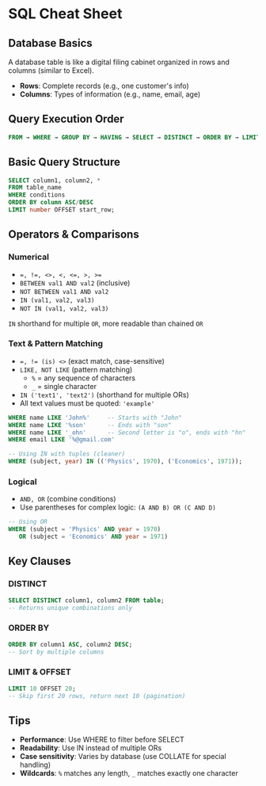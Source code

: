 # SQL Cheat Sheet

## Database Basics
A database table is like a digital filing cabinet organized in rows and columns (similar to Excel).
- **Rows**: Complete records (e.g., one customer's info)
- **Columns**: Types of information (e.g., name, email, age)

## Query Execution Order
```sql
FROM → WHERE → GROUP BY → HAVING → SELECT → DISTINCT → ORDER BY → LIMIT/OFFSET

```

## Basic Query Structure

```sql
SELECT column1, column2, * 
FROM table_name
WHERE conditions
ORDER BY column ASC/DESC
LIMIT number OFFSET start_row;

```

## Operators & Comparisons

### Numerical

-   `=, !=, <>, <, <=, >, >=`
-   `BETWEEN val1 AND val2` (inclusive)
-   `NOT BETWEEN val1 AND val2`
-   `IN (val1, val2, val3)`
-   `NOT IN (val1, val2, val3)`

`IN` shorthand for multiple `OR`, more readable than chained `OR`

### Text & Pattern Matching

-   `=, != (is) <>` (exact match, case-sensitive)
-   `LIKE, NOT LIKE` (pattern matching)
    -   `%` = any sequence of characters
    -   `_` = single character
-   `IN ('text1', 'text2')` (shorthand for multiple ORs)
-   All text values must be quoted: `'example'`
```sql
WHERE name LIKE 'John%'     -- Starts with "John"
WHERE name LIKE '%son'      -- Ends with "son"
WHERE name LIKE '_ohn'      -- Second letter is "o", ends with "hn"
WHERE email LIKE '%@gmail.com'

-- Using IN with tuples (cleaner)
WHERE (subject, year) IN (('Physics', 1970), ('Economics', 1971));
```

### Logical

-   `AND, OR` (combine conditions)
-   Use parentheses for complex logic: `(A AND B) OR (C AND D)`
```sql
-- Using OR
WHERE (subject = 'Physics' AND year = 1970)
   OR (subject = 'Economics' AND year = 1971)
```

## Key Clauses

### DISTINCT

```sql
SELECT DISTINCT column1, column2 FROM table;
-- Returns unique combinations only

```

### ORDER BY

```sql
ORDER BY column1 ASC, column2 DESC;
-- Sort by multiple columns

```

### LIMIT & OFFSET

```sql
LIMIT 10 OFFSET 20;
-- Skip first 20 rows, return next 10 (pagination)

```

## Tips

-   **Performance**: Use WHERE to filter before SELECT
-   **Readability**: Use IN instead of multiple ORs
-   **Case sensitivity**: Varies by database (use COLLATE for special handling)
-   **Wildcards**: `%` matches any length, `_` matches exactly one character

